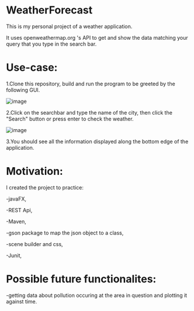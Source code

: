 # WeatherForecast

This is my personal project of a weather application.

It uses openweathermap.org 's API to get and show the data matching your query that you type in the search bar.




# Use-case:
1.Clone this repository, build and run the program to be greeted by the following GUI.

![image](https://github.com/kiraedds/WeatherForecast/assets/50353861/4f2f1aa1-5d48-427b-ac0e-6fd33e3ca737)


2.Click on the searchbar and type the name of the city, then click the "Search" button or press enter to check the weather.

![image](https://github.com/kiraedds/WeatherForecast/assets/50353861/e3829b01-58c5-4ca1-b911-35d0d4663fa4)

3.You should see all the information displayed along the bottom edge of the application.

# Motivation:
I created the project to practice:

  -javaFX,
  
  -REST Api, 
  
  -Maven,
  
  -gson package to map the json object to a class,
  
  -scene builder and css,
  
  -Junit,
  
  # Possible future functionalites:
  -getting data about pollution occuring at the area in question and plotting it against time.



